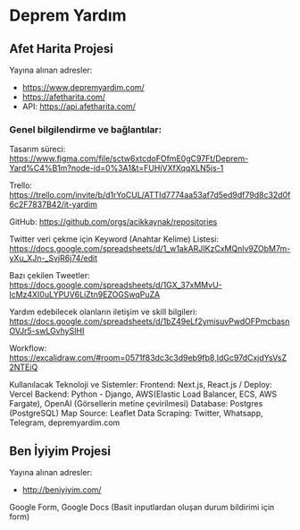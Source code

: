 # Deprem Yardım

## Afet Harita Projesi

Yayına alınan adresler:
- https://www.depremyardim.com/
- https://afetharita.com/
- API: https://api.afetharita.com/

### Genel bilgilendirme ve bağlantılar:

Tasarım süreci:
https://www.figma.com/file/sctw6xtcdoFOfmE0gC97Ft/Deprem-Yard%C4%B1m?node-id=0%3A1&t=FUHjVXfXqqXLN5js-1

Trello:
https://trello.com/invite/b/d1rYoCUL/ATTId7774aa53af7d5ed9df79d8c32d0f6c2F7837B42/it-yardim

GitHub:
https://github.com/orgs/acikkaynak/repositories

Twitter veri çekme için Keyword (Anahtar Kelime) Listesi:
https://docs.google.com/spreadsheets/d/1_w1akARJIKzCxMQnlv9ZObM7m-yXu_XJn-_SvjR6j74/edit

Bazı çekilen Tweetler:
https://docs.google.com/spreadsheets/d/1GX_37xMMvU-lcMz4XI0uLYPUV6LiZtn9EZOGSwqPuZA

Yardım edebilecek olanların iletişim ve skill bilgileri:
https://docs.google.com/spreadsheets/d/1bZ49eLf2ymisuvPwdOFPmcbasnOVJr5-swLGvhySIHI

Workflow: https://excalidraw.com/#room=0571f83dc3c3d9eb9fb8,IdGc97dCxjdYsVsZ2NTEiQ

Kullanılacak Teknoloji ve Sistemler:
Frontend:  Next.js, React.js / Deploy: Vercel
Backend: Python  - Django, AWS(Elastic Load Balancer, ECS, AWS Fargate), OpenAI (Görsellerin metine çevirilmesi)
Database: Postgres (PostgreSQL)
Map Source: Leaflet
Data Scraping: Twitter, Whatsapp, Telegram, depremyardim.com


## Ben İyiyim Projesi

Yayına alınan adresler:
- http://beniyiyim.com/

Google Form, Google Docs (Basit inputlardan oluşan durum bildirimi için form)
